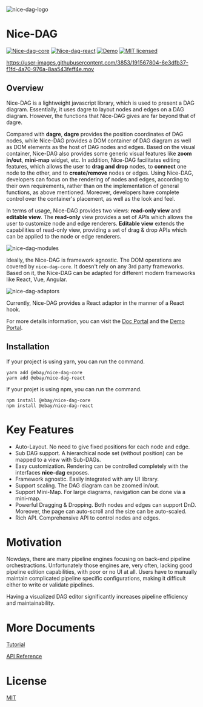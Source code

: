 ![nice-dag-logo](./static/img/logo.svg)

# Nice-DAG

[![Nice-dag-core](https://img.shields.io/npm/v/@ebay/nice-dag-core.svg)](https://www.npmjs.com/package/@ebay/nice-dag-core)
[![Nice-dag-react](https://img.shields.io/npm/v/@ebay/nice-dag-react.svg)](https://www.npmjs.com/package/@ebay/nice-dag-react)
[![Demo](https://img.shields.io/badge/demo-link-orange.svg)](https://opensource.ebay.com/nice-dag/examples/index.html)
[![MIT licensed](https://img.shields.io/badge/license-MIT-blue.svg)](https://github.com/eBay/nice-dag/blob/main/LICENSE.md)

https://user-images.githubusercontent.com/3853/191567804-6e3dfb37-f1fd-4a70-976a-8aa543feff4e.mov

## Overview

Nice-DAG is a lightweight javascript library, which is used to present a DAG diagram. Essentially, it uses dagre to layout nodes and edges on a DAG diagram. However, the functions that Nice-DAG gives are far beyond that of dagre.

Compared with **dagre**, **dagre** provides the position coordinates of DAG nodes, while Nice-DAG provides a DOM container of DAG diagram as well as DOM elements as the host of DAG nodes and edges. Based on the visual container, Nice-DAG also provides some generic visual features like **zoom in/out**, **mini-map** widget, etc. In addition, Nice-DAG facilitates editing features, which allows the user to **drag and drop** nodes, to **connect** one node to the other, and to **create/remove** nodes or edges. Using Nice-DAG, developers can focus on the rendering of nodes and edges, according to their own requirements, rather than on the implementation of general functions, as above mentioned. Moreover, developers have complete control over the container's placement, as well as the look and feel.

In terms of usage, Nice-DAG provides two views: **read-only view** and **editable view**. The **read-only** view provides a set of APIs which allows the user to customize node and edge renderers. **Editable view** extends the capabilities of read-only view, providing a set of drag & drop APIs which can be applied to the node or edge renderers.

![nice-dag-modules](./static/img/nice-dag-modules.png)

Ideally, the Nice-DAG is framework agnostic. The DOM operations are covered by `nice-dag-core`. It doesn't rely on any 3rd party frameworks. Based on it, the Nice-DAG can be adapted for different modern frameworks like React, Vue, Angular.

![nice-dag-adaptors](./static/img/nice-dag-adaptors.png)

Currently, Nice-DAG provides a React adaptor in the manner of a React hook.

For more details information, you can visit the [Doc Portal](https://opensource.ebay.com/nice-dag/) and the [Demo Portal](https://opensource.ebay.com/nice-dag/examples/index.html).

## Installation

If your project is using yarn, you can run the command.

```
yarn add @ebay/nice-dag-core
yarn add @ebay/nice-dag-react
```

If your projet is using npm, you can run the command.

```
npm install @ebay/nice-dag-core
npm install @ebay/nice-dag-react
```

# Key Features

- Auto-Layout. No need to give fixed positions for each node and edge.
- Sub DAG support. A hierarchical node set (without position) can be mapped to a view with Sub-DAGs.
- Easy customization. Rendering can be controlled completely with the interfaces **nice-dag** exposes.
- Framework agnostic. Easily integrated with any UI library.
- Support scaling. The DAG diagram can be zoomed in/out.
- Support Mini-Map. For large diagrams, navigation can be done via a mini-map.
- Powerful Dragging & Dropping. Both nodes and edges can support DnD. Moreover, the page can auto-scroll and the size can be auto-scaled.
- Rich API. Comprehensive API to control nodes and edges.

# Motivation

Nowdays, there are many pipeline engines focusing on back-end pipeline orchestractions. Unfortunately those engines are, very often, lacking good pipeline edition capabilities, with poor or no UI at all. Users have to manually maintain complicated pipeline specific configurations, making it difficult either to write or validate pipelines.

Having a visualized DAG editor significantly increases pipeline efficiency and maintainability.

# More Documents

[Tutorial](https://opensource.ebay.com/nice-dag/docs/intro)

[API Reference](https://opensource.ebay.com/nice-dag/docs/api-ref/)

# License

[MIT](LICENSE.md)
